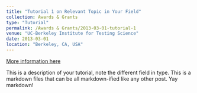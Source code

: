 ```yaml
---
title: "Tutorial 1 on Relevant Topic in Your Field"
collection: Awards & Grants
type: "Tutorial"
permalink: /Awards & Grants/2013-03-01-tutorial-1
venue: "UC-Berkeley Institute for Testing Science"
date: 2013-03-01
location: "Berkeley, CA, USA"
---
```


[More information here](http://exampleurl.com)

This is a description of your tutorial, note the different field in type. This is a markdown files that can be all markdown-ified like any other post. Yay markdown!
